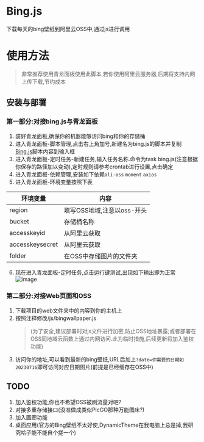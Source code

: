 # Bing.js
下载每天的bing壁纸到阿里云OSS中,通过js进行调用

# 使用方法
> 非常推荐使用青龙面板使用此脚本,若你使用阿里云服务器,后期将支持内网上传下载,节约成本
## 安装与部署

### 第一部分:对接bing.js与青龙面板
1. 装好青龙面板,确保你的机器能够访问bing和你的存储桶
2. 进入青龙面板-脚本管理,点击右上角加号,新建名为bing.js的脚本并复制[Bing.js](https://github.com/Steve5wutongyu6/Bing.js/blob/main/bing.js)脚本内容到输入框
3. 进入青龙面板-定时任务-新建任务,输入任务名称.命令为task bing.js(注意根据你保存的路径加以变动),定时规则请参考crontab进行设置,点击确定
4. 进入青龙面板-依赖管理,安装如下依赖`ali-oss` `moment` `axios`
5. 进入青龙面板-环境变量按照下表


| 环境变量        | 内容                       |
| --------------- | -------------------------- |
| region          | 填写OSS地域,注意以oss-开头 |
| bucket          | 存储桶名称                 |
| accesskeyid     | 从阿里云获取               |
| accesskeysecret | 从阿里云获取               |
| folder          | 在OSS中存储图片的文件夹    |

6. 现在进入青龙面板-定时任务,点击运行键测试,出现如下输出即为正常
   ![image](https://github.com/Steve5wutongyu6/Bing.js/assets/77491648/00262856-f34a-405a-9a13-624752a1e139)

### 第二部分:对接Web页面和OSS
1. 下载项目的web文件夹中的内容到你的主机上
2. 按照注释修改/js/bingwallpaper.js
   > (为了安全,建议部署时对js文件进行加密,防止OSS地址暴露;或者部署在OSS同地域云函数上通过内网访问.此为临时措施,后续更新将加入鉴权功能)
3. 访问你的地址,可以看到最新的bing壁纸,URL后加上`?date=你需要的日期如20230716`即可访问对应日期图片(前提是已经缓存在OSS中)

## TODO
1. 加入鉴权功能,你也不希望OSS被刷流量对吧?
2. 对接多重存储接口(没准做成类似PicGO那种万能图床?)
3. 加入画廊功能
4. 桌面应用(官方的Bing壁纸不太好使,DynamicTheme在我电脑上总是掉,我研究哈子能不能自个搓一个)
